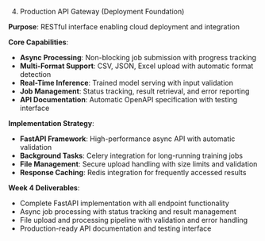 4. Production API Gateway (Deployment Foundation)


**Purpose**: RESTful interface enabling cloud deployment and integration

**Core Capabilities**:

- **Async Processing**: Non-blocking job submission with progress tracking
- **Multi-Format Support**: CSV, JSON, Excel upload with automatic format detection
- **Real-Time Inference**: Trained model serving with input validation
- **Job Management**: Status tracking, result retrieval, and error reporting
- **API Documentation**: Automatic OpenAPI specification with testing interface

**Implementation Strategy**:

- **FastAPI Framework**: High-performance async API with automatic validation
- **Background Tasks**: Celery integration for long-running training jobs
- **File Management**: Secure upload handling with size limits and validation
- **Response Caching**: Redis integration for frequently accessed results

**Week 4 Deliverables**:

- Complete FastAPI implementation with all endpoint functionality
- Async job processing with status tracking and result management
- File upload and processing pipeline with validation and error handling
- Production-ready API documentation and testing interface